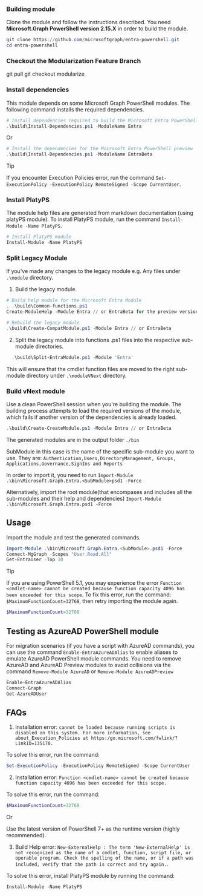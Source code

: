 ### Building module

Clone the module and follow the instructions described. You need **Microsoft.Graph PowerShell version 2.15.X** in order to build the module.

```powershell
git clone https://github.com/microsoftgraph/entra-powershell.git
cd entra-powershell

```

### Checkout the Modularization Feature Branch

git pull
git checkout modularize

### Install dependencies

This module depends on some Microsoft Graph PowerShell modules. The following command installs the required dependencies.

```powershell
# Install dependencies required to build the Microsoft Entra PowerShell General Availability (GA)
.\build\Install-Dependencies.ps1 -ModuleName Entra
```

Or

```powershell
# Install the dependencies for the Microsoft Entra PowerShell preview
.\build\Install-Dependencies.ps1 -ModuleName EntraBeta
```

> [!TIP]
> If you encounter Execution Policies error, run the command `Set-ExecutionPolicy -ExecutionPolicy RemoteSigned -Scope CurrentUser`.

### Install PlatyPS

The module help files are generated from markdown documentation (using platyPS module). To install PlatyPS module, run the command `Install-Module -Name PlatyPS`.

```powershell
# Install PlatyPS module
Install-Module -Name PlatyPS
```

### Split Legacy Module

If you've made any changes to the legacy module e.g. Any files under `.\module` directory.

1. Build the legacy module.

```powershell
# Build help module for the Microsoft Entra Module
. .\build\Common-functions.ps1
Create-ModuleHelp -Module Entra // or EntraBeta for the preview version

# Rebuild the legacy module
.\build\Create-CompatModule.ps1 -Module Entra // or EntraBeta
```

2. Split the legacy module into functions .ps1 files into the respective sub-module directories.

```powershell
  .\build\Split-EntraModule.ps1 -Module 'Entra' 

```

This will ensure that the cmdlet function files are moved to the right sub-module directory under `.\moduleVNext` directory.

### Build vNext module

Use a clean PowerShell session when you're building the module. The building process attempts to load the required versions of the module, which fails if another version of the dependencies is already loaded.

```powershell
.\build\Create-CreateModule.ps1 -Module Entra // or EntraBeta
```

The generated modules are in the output folder `./bin`

SubModule in this case is the name of the specific sub-module you want to use. They are: `Authentication,Users,DirectoryManagement, Groups, Applications,Governance,SignIns and Reports`

In order to import it, you need to run `Import-Module .\bin\Microsoft.Graph.Entra.<SubModule>psd1 -Force`

Alternatively, import the root module(that encompases and includes all the sub-modules and their help and dependencies) `Import-Module .\bin\Microsoft.Graph.Entra.psd1 -Force`

## Usage

Import the module and test the generated commands.

```powershell
Import-Module .\bin\Microsoft.Graph.Entra.<SubModule>.psd1 -Force
Connect-MgGraph -Scopes "User.Read.All"
Get-EntraUser -Top 10
```

> [!TIP]
> If you are using PowerShell 5.1, you may experience the error `Function <cmdlet-name> cannot be created because function capacity 4096 has been exceeded for this scope`. To fix this error, run the command: `$MaximumFunctionCount=32768`, then retry importing the module again.

```powershell
$MaximumFunctionCount=32768
```

## Testing as AzureAD PowerShell module

For migration scenarios (if you have a script with AzureAD commands), you can use the command `Enable-EntraAzureADAlias` to enable aliases to emulate AzureAD PowerShell module commands. You need to remove AzureAD and AzureAD Preview modules to avoid collisions via the command `Remove-Module AzureAD` or `Remove-Module AzureADPreview`

```powershell
Enable-EntraAzureADAlias
Connect-Graph
Get-AzureADUser
```

## FAQs

1. Installation error: `cannot be loaded because running scripts is disabled on this system. For more information, see about_Execution_Policies at https:/go.microsoft.com/fwlink/?LinkID=135170.`

To solve this error, run the command:

```powershell
Set-ExecutionPolicy -ExecutionPolicy RemoteSigned -Scope CurrentUser
```

2. Installation error: `Function <cmdlet-name> cannot be created because function capacity 4096 has been exceeded for this scope.`

To solve this error, run the command:

```powershell
$MaximumFunctionCount=32768
```

Or

Use the latest version of PowerShell 7+ as the runtime version (highly recommended).

3. Build Help error: `New-ExternalHelp : The term 'New-ExternalHelp' is not recognized as the name of a cmdlet, function, script file, or operable program. Check the spelling of the name, or if a path was included, verify that the path is correct and try again.`.

To solve this error, install PlatyPS module by running the command:

```powershell
Install-Module -Name PlatyPS
```
